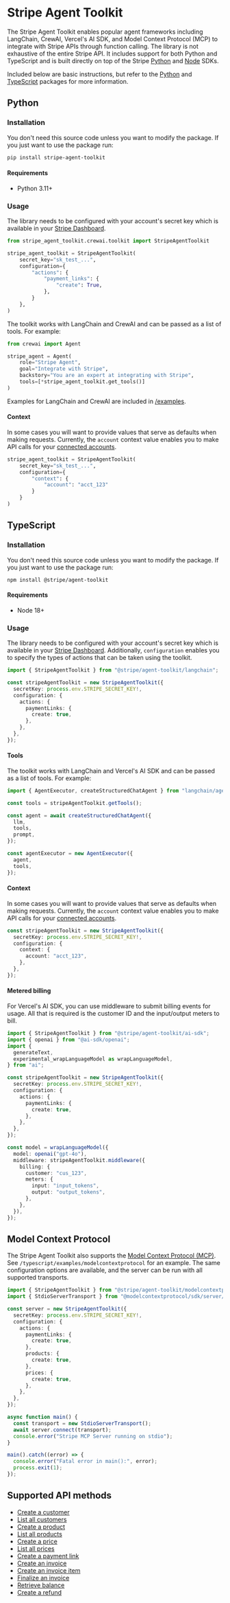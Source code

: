 # Stripe Agent Toolkit

The Stripe Agent Toolkit enables popular agent frameworks including LangChain,
CrewAI, Vercel's AI SDK, and Model Context Protocol (MCP) to integrate with Stripe APIs through function calling. The
library is not exhaustive of the entire Stripe API. It includes support for both Python and TypeScript and is built directly on top of the Stripe [Python][python-sdk] and [Node][node-sdk] SDKs.

Included below are basic instructions, but refer to the [Python](/python) and [TypeScript](/typescript) packages for more information.

## Python

### Installation

You don't need this source code unless you want to modify the package. If you just
want to use the package run:

```sh
pip install stripe-agent-toolkit
```

#### Requirements

- Python 3.11+

### Usage

The library needs to be configured with your account's secret key which is
available in your [Stripe Dashboard][api-keys].

```python
from stripe_agent_toolkit.crewai.toolkit import StripeAgentToolkit

stripe_agent_toolkit = StripeAgentToolkit(
    secret_key="sk_test_...",
    configuration={
        "actions": {
            "payment_links": {
                "create": True,
            },
        }
    },
)
```

The toolkit works with LangChain and CrewAI and can be passed as a list of tools. For example:

```python
from crewai import Agent

stripe_agent = Agent(
    role="Stripe Agent",
    goal="Integrate with Stripe",
    backstory="You are an expert at integrating with Stripe",
    tools=[*stripe_agent_toolkit.get_tools()]
)
```

Examples for LangChain and CrewAI are included in [/examples](/python/examples).

#### Context

In some cases you will want to provide values that serve as defaults when making requests. Currently, the `account` context value enables you to make API calls for your [connected accounts](https://docs.stripe.com/connect/authentication).

```python
stripe_agent_toolkit = StripeAgentToolkit(
    secret_key="sk_test_...",
    configuration={
        "context": {
            "account": "acct_123"
        }
    }
)
```

## TypeScript

### Installation

You don't need this source code unless you want to modify the package. If you just
want to use the package run:

```
npm install @stripe/agent-toolkit
```

#### Requirements

- Node 18+

### Usage

The library needs to be configured with your account's secret key which is available in your [Stripe Dashboard][api-keys]. Additionally, `configuration` enables you to specify the types of actions that can be taken using the toolkit.

```typescript
import { StripeAgentToolkit } from "@stripe/agent-toolkit/langchain";

const stripeAgentToolkit = new StripeAgentToolkit({
  secretKey: process.env.STRIPE_SECRET_KEY!,
  configuration: {
    actions: {
      paymentLinks: {
        create: true,
      },
    },
  },
});
```

#### Tools

The toolkit works with LangChain and Vercel's AI SDK and can be passed as a list of tools. For example:

```typescript
import { AgentExecutor, createStructuredChatAgent } from "langchain/agents";

const tools = stripeAgentToolkit.getTools();

const agent = await createStructuredChatAgent({
  llm,
  tools,
  prompt,
});

const agentExecutor = new AgentExecutor({
  agent,
  tools,
});
```

#### Context

In some cases you will want to provide values that serve as defaults when making requests. Currently, the `account` context value enables you to make API calls for your [connected accounts](https://docs.stripe.com/connect/authentication).

```typescript
const stripeAgentToolkit = new StripeAgentToolkit({
  secretKey: process.env.STRIPE_SECRET_KEY!,
  configuration: {
    context: {
      account: "acct_123",
    },
  },
});
```

#### Metered billing

For Vercel's AI SDK, you can use middleware to submit billing events for usage. All that is required is the customer ID and the input/output meters to bill.

```typescript
import { StripeAgentToolkit } from "@stripe/agent-toolkit/ai-sdk";
import { openai } from "@ai-sdk/openai";
import {
  generateText,
  experimental_wrapLanguageModel as wrapLanguageModel,
} from "ai";

const stripeAgentToolkit = new StripeAgentToolkit({
  secretKey: process.env.STRIPE_SECRET_KEY!,
  configuration: {
    actions: {
      paymentLinks: {
        create: true,
      },
    },
  },
});

const model = wrapLanguageModel({
  model: openai("gpt-4o"),
  middleware: stripeAgentToolkit.middleware({
    billing: {
      customer: "cus_123",
      meters: {
        input: "input_tokens",
        output: "output_tokens",
      },
    },
  }),
});
```

## Model Context Protocol

The Stripe Agent Toolkit also supports the [Model Context Protocol (MCP)](https://modelcontextprotocol.com/). See `/typescript/examples/modelcontextprotocol` for an example. The same configuration options are available, and the server can be run with all supported transports.

```typescript
import { StripeAgentToolkit } from "@stripe/agent-toolkit/modelcontextprotocol";
import { StdioServerTransport } from "@modelcontextprotocol/sdk/server/stdio.js";

const server = new StripeAgentToolkit({
  secretKey: process.env.STRIPE_SECRET_KEY!,
  configuration: {
    actions: {
      paymentLinks: {
        create: true,
      },
      products: {
        create: true,
      },
      prices: {
        create: true,
      },
    },
  },
});

async function main() {
  const transport = new StdioServerTransport();
  await server.connect(transport);
  console.error("Stripe MCP Server running on stdio");
}

main().catch((error) => {
  console.error("Fatal error in main():", error);
  process.exit(1);
});
```

## Supported API methods

- [Create a customer](https://docs.stripe.com/api/customers/create)
- [List all customers](https://docs.stripe.com/api/customers/list)
- [Create a product](https://docs.stripe.com/api/products/create)
- [List all products](https://docs.stripe.com/api/products/list)
- [Create a price](https://docs.stripe.com/api/prices/create)
- [List all prices](https://docs.stripe.com/api/prices/list)
- [Create a payment link](https://docs.stripe.com/api/payment-link/create)
- [Create an invoice](https://docs.stripe.com/api/invoices/create)
- [Create an invoice item](https://docs.stripe.com/api/invoiceitems/create)
- [Finalize an invoice](https://docs.stripe.com/api/invoices/finalize)
- [Retrieve balance](https://docs.stripe.com/api/balance/balance_retrieve)
- [Create a refund](https://docs.stripe.com/api/refunds/create)

[python-sdk]: https://github.com/stripe/stripe-python
[node-sdk]: https://github.com/stripe/stripe-node
[api-keys]: https://dashboard.stripe.com/account/apikeys

